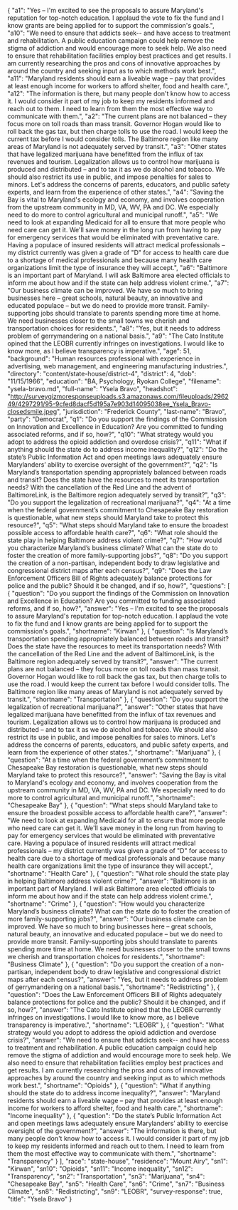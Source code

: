 {
  "a1": "Yes – I'm excited to see the proposals to assure Maryland's reputation for top-notch education. I applaud the vote to fix the fund and I know grants are being applied for to support the commission's goals.",
  "a10": "We need to ensure that addicts seek-- and have access to treatment and rehabilitation. A public education campaign could help remove the stigma of addiction and would encourage more to seek help. We also need to ensure that rehabilitation facilities employ best practices and get results.  I am currently researching the pros and cons of innovative approaches by around the country and seeking input as to which methods work best.",
  "a11": "Maryland residents should earn a liveable wage – pay that provides at least enough income for workers to afford shelter, food and health care.",
  "a12": "The information is there, but many people don't know how to access it. I would consider it part of my job to keep my residents informed and reach out to them. I need to learn from them the most effective way to communicate with them.",
  "a2": "The current plans are not balanced – they focus more on toll roads than mass transit. Governor Hogan would like to roll back the gas tax, but then charge tolls to use the road. I would keep the current tax before I would consider tolls. The Baltimore region like many areas of Maryland is not adequately served by transit.",
  "a3": "Other states that have legalized marijuana have benefitted from the influx of tax revenues and tourism. Legalization allows us to control how marijuana is produced and distributed – and to tax it as we do alcohol and tobacco.   We should also restrict its use in public, and impose penalties for sales to minors.  Let's address the concerns of parents, educators, and public safety experts, and learn from the experience of other states.",
  "a4": "Saving the Bay is vital to Maryland's ecology and economy, and involves cooperation from the upstream community in MD, VA, WV, PA and DC. We especially need to do more to control agricultural and municipal runoff.",
  "a5": "We need to look at expanding Medicaid for all to ensure that more people who need care can get it.  We'll save money in the long run from having to pay for emergency services that would be eliminated with preventative care. Having a populace of insured residents will attract medical professionals – my district currently was given a grade of \"D\" for access to health care due to a shortage of medical professionals and because many health care organizations limit the type of insurance they will accept.",
  "a6": "Baltimore is an important part of Maryland. I will ask Baltimore area elected officials to inform me about how and if the state can help address violent crime.",
  "a7": "Our business climate can be improved. We have so much to bring businesses here – great schools, natural beauty, an innovative and educated populace – but we do need to provide more transit. Family-supporting jobs should translate to parents spending more time at home. We need businesses closer to the small towns we cherish and transportation choices for residents.",
  "a8": "Yes, but it needs to address problem of gerrymandering on a national basis.",
  "a9": "The Cato Institute opined that the LEOBR currently infringes on investigations. I would like to know more, as I believe transparency is imperative.",
  "age": 51,
  "background": "Human resources professional with experience in advertising, web management, and engineering manufacturing industries.",
  "directory": "content/state-house/district-4",
  "district": 4,
  "dob": "11/15/1966",
  "education": "BA, Psychology, Ryokan College",
  "filename": "ysela-bravo.md",
  "full-name": "Ysela Bravo",
  "headshot": "http://surveygizmoresponseuploads.s3.amazonaws.com/fileuploads/296249/4297291/95-9cfed8dacf5d195a7e903d14095038ee_Ysela_Bravo-closedsmile.jpeg",
  "jurisdiction": "Frederick County",
  "last-name": "Bravo",
  "party": "Democrat",
  "q1": "Do you support the findings of the Commission on Innovation and Excellence in Education? Are you committed to funding associated reforms, and if so, how?",
  "q10": "What strategy would you adopt to address the opioid addiction and overdose crisis?",
  "q11": "What if anything should the state do to address income inequality?",
  "q12": "Do the state’s Public Information Act and open meetings laws adequately ensure Marylanders’ ability to exercise oversight of the government?",
  "q2": "Is Maryland’s transportation spending appropriately balanced between roads and transit? Does the state have the resources to meet its transportation needs? With the cancellation of the Red Line and the advent of BaltimoreLink, is the Baltimore region adequately served by transit?",
  "q3": "Do you support the legalization of recreational marijuana?",
  "q4": "At a time when the federal government’s commitment to Chesapeake Bay restoration is questionable, what new steps should Maryland take to protect this resource?",
  "q5": "What steps should Maryland take to ensure the broadest possible access to affordable health care?",
  "q6": "What role should the state play in helping Baltimore address violent crime?",
  "q7": "How would you characterize Maryland’s business climate? What can the state do to foster the creation of more family-supporting jobs?",
  "q8": "Do you support the creation of a non-partisan, independent body to draw legislative and congressional district maps after each census?",
  "q9": "Does the Law Enforcement Officers Bill of Rights adequately balance protections for police and the public? Should it be changed, and if so, how?",
  "questions": [
    {
      "question": "Do you support the findings of the Commission on Innovation and Excellence in Education? Are you committed to funding associated reforms, and if so, how?",
      "answer": "Yes – I'm excited to see the proposals to assure Maryland's reputation for top-notch education. I applaud the vote to fix the fund and I know grants are being applied for to support the commission's goals.",
      "shortname": "Kirwan"
    },
    {
      "question": "Is Maryland’s transportation spending appropriately balanced between roads and transit? Does the state have the resources to meet its transportation needs? With the cancellation of the Red Line and the advent of BaltimoreLink, is the Baltimore region adequately served by transit?",
      "answer": "The current plans are not balanced – they focus more on toll roads than mass transit. Governor Hogan would like to roll back the gas tax, but then charge tolls to use the road. I would keep the current tax before I would consider tolls. The Baltimore region like many areas of Maryland is not adequately served by transit.",
      "shortname": "Transportation"
    },
    {
      "question": "Do you support the legalization of recreational marijuana?",
      "answer": "Other states that have legalized marijuana have benefitted from the influx of tax revenues and tourism. Legalization allows us to control how marijuana is produced and distributed – and to tax it as we do alcohol and tobacco.   We should also restrict its use in public, and impose penalties for sales to minors.  Let's address the concerns of parents, educators, and public safety experts, and learn from the experience of other states.",
      "shortname": "Marijuana"
    },
    {
      "question": "At a time when the federal government’s commitment to Chesapeake Bay restoration is questionable, what new steps should Maryland take to protect this resource?",
      "answer": "Saving the Bay is vital to Maryland's ecology and economy, and involves cooperation from the upstream community in MD, VA, WV, PA and DC. We especially need to do more to control agricultural and municipal runoff.",
      "shortname": "Chesapeake Bay"
    },
    {
      "question": "What steps should Maryland take to ensure the broadest possible access to affordable health care?",
      "answer": "We need to look at expanding Medicaid for all to ensure that more people who need care can get it.  We'll save money in the long run from having to pay for emergency services that would be eliminated with preventative care. Having a populace of insured residents will attract medical professionals – my district currently was given a grade of \"D\" for access to health care due to a shortage of medical professionals and because many health care organizations limit the type of insurance they will accept.",
      "shortname": "Health Care"
    },
    {
      "question": "What role should the state play in helping Baltimore address violent crime?",
      "answer": "Baltimore is an important part of Maryland. I will ask Baltimore area elected officials to inform me about how and if the state can help address violent crime.",
      "shortname": "Crime"
    },
    {
      "question": "How would you characterize Maryland’s business climate? What can the state do to foster the creation of more family-supporting jobs?",
      "answer": "Our business climate can be improved. We have so much to bring businesses here – great schools, natural beauty, an innovative and educated populace – but we do need to provide more transit. Family-supporting jobs should translate to parents spending more time at home. We need businesses closer to the small towns we cherish and transportation choices for residents.",
      "shortname": "Business Climate"
    },
    {
      "question": "Do you support the creation of a non-partisan, independent body to draw legislative and congressional district maps after each census?",
      "answer": "Yes, but it needs to address problem of gerrymandering on a national basis.",
      "shortname": "Redistricting"
    },
    {
      "question": "Does the Law Enforcement Officers Bill of Rights adequately balance protections for police and the public? Should it be changed, and if so, how?",
      "answer": "The Cato Institute opined that the LEOBR currently infringes on investigations. I would like to know more, as I believe transparency is imperative.",
      "shortname": "LEOBR"
    },
    {
      "question": "What strategy would you adopt to address the opioid addiction and overdose crisis?",
      "answer": "We need to ensure that addicts seek-- and have access to treatment and rehabilitation. A public education campaign could help remove the stigma of addiction and would encourage more to seek help. We also need to ensure that rehabilitation facilities employ best practices and get results.  I am currently researching the pros and cons of innovative approaches by around the country and seeking input as to which methods work best.",
      "shortname": "Opioids"
    },
    {
      "question": "What if anything should the state do to address income inequality?",
      "answer": "Maryland residents should earn a liveable wage – pay that provides at least enough income for workers to afford shelter, food and health care.",
      "shortname": "Income inequality"
    },
    {
      "question": "Do the state’s Public Information Act and open meetings laws adequately ensure Marylanders’ ability to exercise oversight of the government?",
      "answer": "The information is there, but many people don't know how to access it. I would consider it part of my job to keep my residents informed and reach out to them. I need to learn from them the most effective way to communicate with them.",
      "shortname": "Transparency"
    }
  ],
  "race": "state-house",
  "residence": "Mount Airy",
  "sn1": "Kirwan",
  "sn10": "Opioids",
  "sn11": "Income inequality",
  "sn12": "Transparency",
  "sn2": "Transportation",
  "sn3": "Marijuana",
  "sn4": "Chesapeake Bay",
  "sn5": "Health Care",
  "sn6": "Crime",
  "sn7": "Business Climate",
  "sn8": "Redistricting",
  "sn9": "LEOBR",
  "survey-response": true,
  "title": "Ysela Bravo"
}
